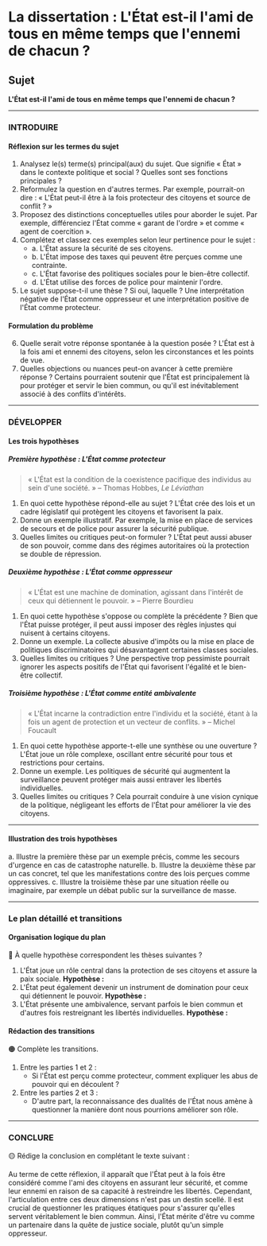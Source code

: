 # La dissertation : L'État est-il l'ami de tous en même temps que l'ennemi de chacun ?

## Sujet
**L'État est-il l'ami de tous en même temps que l'ennemi de chacun ?**

---

### INTRODUIRE

#### Réflexion sur les termes du sujet

1. Analysez le(s) terme(s) principal(aux) du sujet. Que signifie « État » dans le contexte politique et social ? Quelles sont ses fonctions principales ?
2. Reformulez la question en d'autres termes. Par exemple, pourrait-on dire : « L'État peut-il être à la fois protecteur des citoyens et source de conflit ? »
3. Proposez des distinctions conceptuelles utiles pour aborder le sujet. Par exemple, différenciez l'État comme « garant de l'ordre » et comme « agent de coercition ».
4. Complétez et classez ces exemples selon leur pertinence pour le sujet :
   - a. L'État assure la sécurité de ses citoyens.
   - b. L'État impose des taxes qui peuvent être perçues comme une contrainte.
   - c. L'État favorise des politiques sociales pour le bien-être collectif.
   - d. L'État utilise des forces de police pour maintenir l'ordre.
5. Le sujet suppose-t-il une thèse ? Si oui, laquelle ? Une interprétation négative de l'État comme oppresseur et une interprétation positive de l'État comme protecteur.

#### Formulation du problème

6. Quelle serait votre réponse spontanée à la question posée ? L'État est à la fois ami et ennemi des citoyens, selon les circonstances et les points de vue.
7. Quelles objections ou nuances peut-on avancer à cette première réponse ? Certains pourraient soutenir que l'État est principalement là pour protéger et servir le bien commun, ou qu'il est inévitablement associé à des conflits d'intérêts.

---

### DÉVELOPPER

#### Les trois hypothèses

##### Première hypothèse : L'État comme protecteur

> « L'État est la condition de la coexistence pacifique des individus au sein d'une société. » – Thomas Hobbes, *Le Léviathan*

1. En quoi cette hypothèse répond-elle au sujet ? L'État crée des lois et un cadre législatif qui protègent les citoyens et favorisent la paix.
2. Donne un exemple illustratif. Par exemple, la mise en place de services de secours et de police pour assurer la sécurité publique.
3. Quelles limites ou critiques peut-on formuler ? L'État peut aussi abuser de son pouvoir, comme dans des régimes autoritaires où la protection se double de répression.

##### Deuxième hypothèse : L'État comme oppresseur

> « L'État est une machine de domination, agissant dans l'intérêt de ceux qui détiennent le pouvoir. » – Pierre Bourdieu

1. En quoi cette hypothèse s'oppose ou complète la précédente ? Bien que l'État puisse protéger, il peut aussi imposer des règles injustes qui nuisent à certains citoyens.
2. Donne un exemple. La collecte abusive d'impôts ou la mise en place de politiques discriminatoires qui désavantagent certaines classes sociales.
3. Quelles limites ou critiques ? Une perspective trop pessimiste pourrait ignorer les aspects positifs de l'État qui favorisent l'égalité et le bien-être collectif.

##### Troisième hypothèse : L'État comme entité ambivalente

> « L'État incarne la contradiction entre l'individu et la société, étant à la fois un agent de protection et un vecteur de conflits. » – Michel Foucault

1. En quoi cette hypothèse apporte-t-elle une synthèse ou une ouverture ? L'État joue un rôle complexe, oscillant entre sécurité pour tous et restrictions pour certains.
2. Donne un exemple. Les politiques de sécurité qui augmentent la surveillance peuvent protéger mais aussi entraver les libertés individuelles.
3. Quelles limites ou critiques ? Cela pourrait conduire à une vision cynique de la politique, négligeant les efforts de l'État pour améliorer la vie des citoyens.

---

#### Illustration des trois hypothèses

a. Illustre la première thèse par un exemple précis, comme les secours d'urgence en cas de catastrophe naturelle.
b. Illustre la deuxième thèse par un cas concret, tel que les manifestations contre des lois perçues comme oppressives.
c. Illustre la troisième thèse par une situation réelle ou imaginaire, par exemple un débat public sur la surveillance de masse.

---

### Le plan détaillé et transitions

#### Organisation logique du plan

🔴 À quelle hypothèse correspondent les thèses suivantes ?

1. L'État joue un rôle central dans la protection de ses citoyens et assure la paix sociale. **Hypothèse :**
2. L'État peut également devenir un instrument de domination pour ceux qui détiennent le pouvoir. **Hypothèse :**
3. L'État présente une ambivalence, servant parfois le bien commun et d'autres fois restreignant les libertés individuelles. **Hypothèse :**

#### Rédaction des transitions

🟠 Complète les transitions.

1. Entre les parties 1 et 2 :  
   - Si l'État est perçu comme protecteur, comment expliquer les abus de pouvoir qui en découlent ?
2. Entre les parties 2 et 3 :  
   - D'autre part, la reconnaissance des dualités de l'État nous amène à questionner la manière dont nous pourrions améliorer son rôle.

---

### CONCLURE

🟡 Rédige la conclusion en complétant le texte suivant :

Au terme de cette réflexion, il apparaît que l'État peut à la fois être considéré comme l'ami des citoyens en assurant leur sécurité, et comme leur ennemi en raison de sa capacité à restreindre les libertés. Cependant, l'articulation entre ces deux dimensions n'est pas un destin scellé. Il est crucial de questionner les pratiques étatiques pour s'assurer qu'elles servent véritablement le bien commun. Ainsi, l'État mérite d'être vu comme un partenaire dans la quête de justice sociale, plutôt qu'un simple oppresseur.
